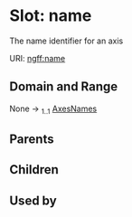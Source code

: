 
# Slot: name

The name identifier for an axis

URI: [ngff:name](https://w3id.org/ome/ngff/name)


## Domain and Range

None &#8594;  <sub>1..1</sub> [AxesNames](AxesNames.md)

## Parents


## Children


## Used by

